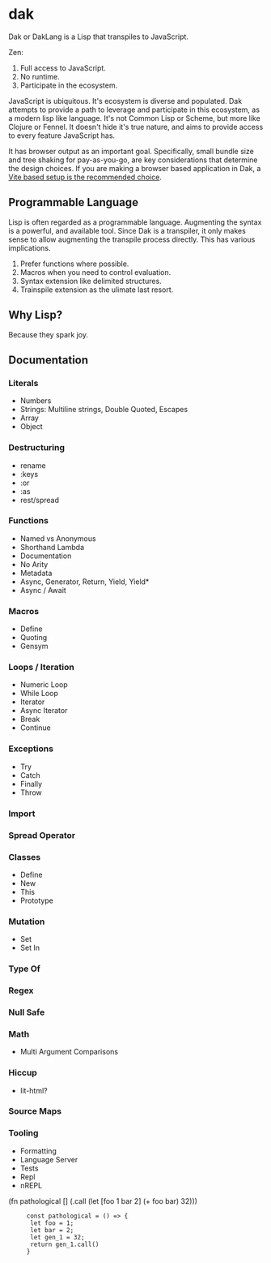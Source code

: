 # dak

Dak or DakLang is a Lisp that transpiles to JavaScript.

Zen:

1. Full access to JavaScript.
2. No runtime.
3. Participate in the ecosystem.

JavaScript is ubiquitous. It's ecosystem is diverse and populated. Dak attempts
to provide a path to leverage and participate in this ecosystem, as a modern
lisp like language. It's not Common Lisp or Scheme, but more like Clojure or
Fennel. It doesn't hide it's true nature, and aims to provide access to every
feature JavaScript has.

It has browser output as an important goal. Specifically, small bundle size and
tree shaking for pay-as-you-go, are key considerations that determine the design
choices. If you are making a browser based application in Dak, a [Vite based
setup is the recommended choice](#12).

## Programmable Language

Lisp is often regarded as a programmable language. Augmenting the syntax is a
powerful, and available tool. Since Dak is a transpiler, it only makes sense to
allow augmenting the transpile process directly. This has various implications.

1. Prefer functions where possible.
2. Macros when you need to control evaluation.
3. Syntax extension like delimited structures.
4. Trainspile extension as the ulimate last resort.

## Why Lisp?

Because they spark joy.

## Documentation

### Literals

- Numbers
- Strings: Multiline strings, Double Quoted, Escapes
- Array
- Object

### Destructuring

- rename
- :keys
- :or
- :as
- rest/spread

### Functions

- Named vs Anonymous
- Shorthand Lambda
- Documentation
- No Arity
- Metadata
- Async, Generator, Return, Yield, Yield\*
- Async / Await

### Macros

- Define
- Quoting
- Gensym

### Loops / Iteration

- Numeric Loop
- While Loop
- Iterator
- Async Iterator
- Break
- Continue

### Exceptions

- Try
- Catch
- Finally
- Throw

### Import

### Spread Operator

### Classes

- Define
- New
- This
- Prototype

### Mutation

- Set
- Set In

### Type Of

### Regex

### Null Safe

### Math

- Multi Argument Comparisons

### Hiccup

- lit-html?

### Source Maps

### Tooling

- Formatting
- Language Server
- Tests
- Repl
- nREPL

(fn pathological []
(.call (let [foo 1
bar 2]
(+ foo bar)
32)))

         const pathological = () => {
          let foo = 1;
          let bar = 2;
          let gen_1 = 32;
          return gen_1.call()
         }
